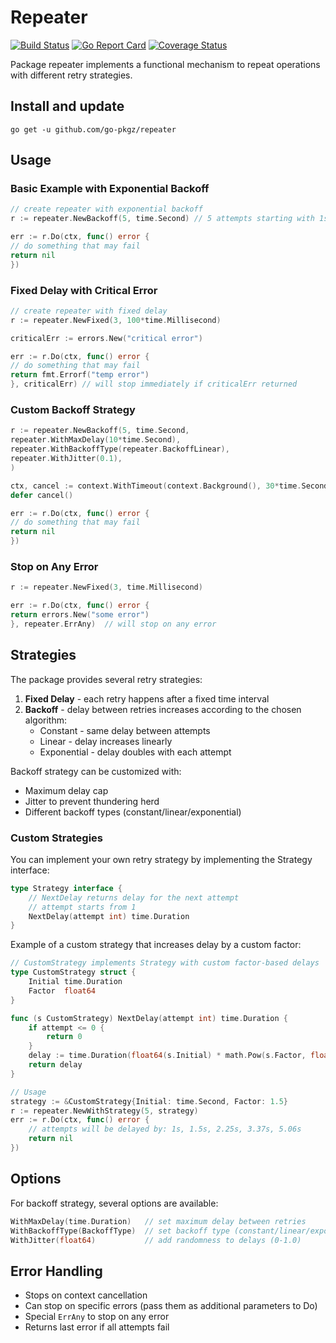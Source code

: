 # Repeater

[![Build Status](https://github.com/go-pkgz/repeater/workflows/build/badge.svg)](https://github.com/go-pkgz/repeater/actions) [![Go Report Card](https://goreportcard.com/badge/github.com/go-pkgz/repeater)](https://goreportcard.com/report/github.com/go-pkgz/repeater) [![Coverage Status](https://coveralls.io/repos/github/go-pkgz/repeater/badge.svg?branch=master)](https://coveralls.io/github/go-pkgz/repeater?branch=master)

Package repeater implements a functional mechanism to repeat operations with different retry strategies.

## Install and update

`go get -u github.com/go-pkgz/repeater`

## Usage

### Basic Example with Exponential Backoff

```go
// create repeater with exponential backoff
r := repeater.NewBackoff(5, time.Second) // 5 attempts starting with 1s delay

err := r.Do(ctx, func() error {
// do something that may fail
return nil
})
```

### Fixed Delay with Critical Error

```go
// create repeater with fixed delay
r := repeater.NewFixed(3, 100*time.Millisecond)

criticalErr := errors.New("critical error")

err := r.Do(ctx, func() error {
// do something that may fail
return fmt.Errorf("temp error")
}, criticalErr) // will stop immediately if criticalErr returned
```

### Custom Backoff Strategy

```go
r := repeater.NewBackoff(5, time.Second,
repeater.WithMaxDelay(10*time.Second),
repeater.WithBackoffType(repeater.BackoffLinear),
repeater.WithJitter(0.1),
)

ctx, cancel := context.WithTimeout(context.Background(), 30*time.Second)
defer cancel()

err := r.Do(ctx, func() error {
// do something that may fail
return nil
})
```

### Stop on Any Error

```go
r := repeater.NewFixed(3, time.Millisecond)

err := r.Do(ctx, func() error {
return errors.New("some error")
}, repeater.ErrAny)  // will stop on any error
```

## Strategies

The package provides several retry strategies:

1. **Fixed Delay** - each retry happens after a fixed time interval
2. **Backoff** - delay between retries increases according to the chosen algorithm:
   - Constant - same delay between attempts
   - Linear - delay increases linearly
   - Exponential - delay doubles with each attempt

Backoff strategy can be customized with:
- Maximum delay cap
- Jitter to prevent thundering herd
- Different backoff types (constant/linear/exponential)

### Custom Strategies

You can implement your own retry strategy by implementing the Strategy interface:

```go
type Strategy interface {
    // NextDelay returns delay for the next attempt
    // attempt starts from 1
    NextDelay(attempt int) time.Duration
}
```

Example of a custom strategy that increases delay by a custom factor:

```go
// CustomStrategy implements Strategy with custom factor-based delays
type CustomStrategy struct {
    Initial time.Duration
    Factor  float64
}

func (s CustomStrategy) NextDelay(attempt int) time.Duration {
    if attempt <= 0 {
        return 0
    }
    delay := time.Duration(float64(s.Initial) * math.Pow(s.Factor, float64(attempt-1)))
    return delay
}

// Usage
strategy := &CustomStrategy{Initial: time.Second, Factor: 1.5}
r := repeater.NewWithStrategy(5, strategy)
err := r.Do(ctx, func() error {
    // attempts will be delayed by: 1s, 1.5s, 2.25s, 3.37s, 5.06s
    return nil
})
```

## Options

For backoff strategy, several options are available:

```go
WithMaxDelay(time.Duration)   // set maximum delay between retries
WithBackoffType(BackoffType)  // set backoff type (constant/linear/exponential)
WithJitter(float64)           // add randomness to delays (0-1.0)
```

## Error Handling

- Stops on context cancellation
- Can stop on specific errors (pass them as additional parameters to Do)
- Special `ErrAny` to stop on any error
- Returns last error if all attempts fail
